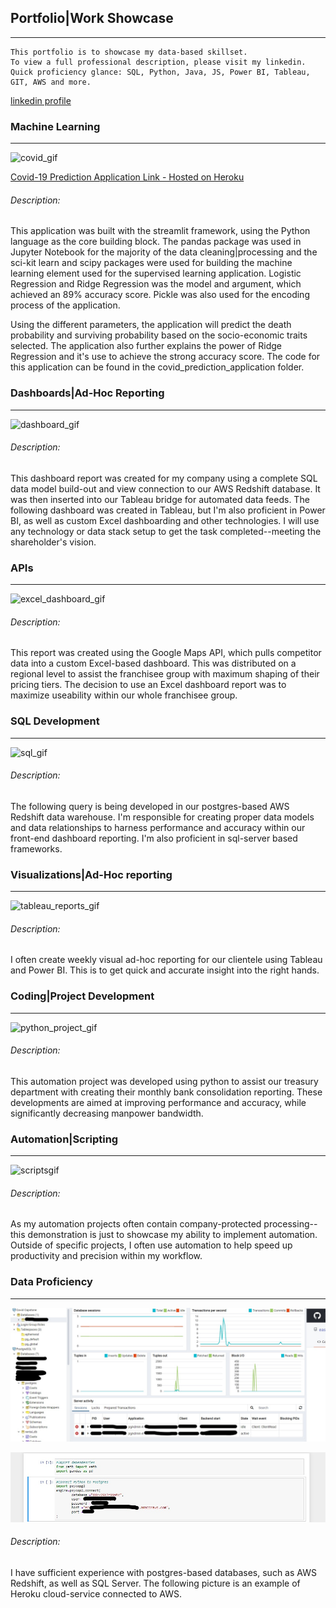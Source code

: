 ## Portfolio|Work Showcase
---
```
This portfolio is to showcase my data-based skillset.
To view a full professional description, please visit my linkedin.
Quick proficiency glance: SQL, Python, Java, JS, Power BI, Tableau, GIT, AWS and more.
```
[linkedin profile](https://www.linkedin.com/in/derek-westjohn-82154662)





### Machine Learning
---
![covid_gif](https://github.com/dwest85/project_showcase/blob/main/markdown_gifs/covid19_gif.gif)

[Covid-19 Prediction Application Link - Hosted on Heroku](https://covidappproject.herokuapp.com/)

###### Description:
This application was built with the streamlit framework, using the Python language as the core building block. The pandas package was used in Jupyter Notebook for the majority of the data cleaning|processing and the sci-kit learn and scipy packages were used for building the machine learning element used for the supervised learning application. Logistic Regression and Ridge Regression was the model and argument, which achieved an 89% accuracy score. Pickle was also used for the encoding process of the application.

Using the different parameters, the application will predict the death probability and surviving probability based on the socio-economic traits selected. The application also further explains the power of Ridge Regression and it's use to achieve the strong accuracy score. The code for this application can be found in the covid_prediction_application folder.



### Dashboards|Ad-Hoc Reporting
---
![dashboard_gif](insertdashboard1here)

###### Description:
This dashboard report was created for my company using a complete SQL data model build-out and view connection to our AWS Redshift database. It was then inserted into our Tableau bridge for automated data feeds. The following dashboard was created in Tableau, but I'm also proficient in Power BI, as well as custom Excel dashboarding and other technologies. I will use any technology or data stack setup to get the task completed--meeting the shareholder's vision.



### APIs
---
![excel_dashboard_gif](https://github.com/dwest85/project_showcase/blob/main/markdown_gifs/dashboard_gif.gif)

###### Description:
This report was created using the Google Maps API, which pulls competitor data into a custom Excel-based dashboard. This was distributed on a regional level to assist the franchisee group with maximum shaping of their pricing tiers. The decision to use an Excel dashboard report was to maximize useability within our whole franchisee group.



### SQL Development
---
![sql_gif](insertsqlpicturehere)

###### Description:
The following query is being developed in our postgres-based AWS Redshift data warehouse. I'm responsible for creating proper data models and data relationships to harness performance and accuracy within our front-end dashboard reporting. I'm also proficient in sql-server based frameworks.



### Visualizations|Ad-Hoc reporting
---
![tableau_reports_gif](https://github.com/dwest85/project_showcase/blob/main/markdown_gifs/visuals_gif.gif)

###### Description:
I often create weekly visual ad-hoc reporting for our clientele using Tableau and Power BI. This is to get quick and accurate insight into the right hands.



### Coding|Project Development
---
![python_project_gif](insertpythonpicturehere)

###### Description:
This automation project was developed using python to assist our treasury department with creating their monthly bank consolidation reporting. These developments are aimed at improving performance and accuracy, while significantly decreasing manpower bandwidth.



### Automation|Scripting
---
![scriptsgif](https://github.com/dwest85/project_showcase/blob/main/markdown_gifs/automation_gif.gif)

###### Description:
As my automation projects often contain company-protected processing--this demonstration is just to showcase my ability to implement automation. Outside of specific projects, I often use automation to help speed up productivity and precision within my workflow. 



### Data Proficiency
---
![databaseimg1](https://github.com/dwest85/project_showcase/blob/main/markdown_images/databaseimg1.jpg)

![databaseimg2](https://github.com/dwest85/project_showcase/blob/main/markdown_images/databaseimg2.jpg)

###### Description:
I have sufficient experience with postgres-based databases, such as AWS Redshift, as well as SQL Server. The following picture is an example of Heroku cloud-service connected to AWS.




